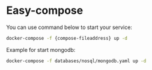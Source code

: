 # Easy-compose

You can use command below to start your service:

```bash
docker-compose -f {compose-fileaddress} up -d
```

Example for start mongodb:

```bash
docker-compose -f databases/nosql/mongodb.yaml up -d
```
